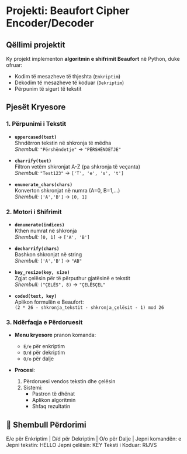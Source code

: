 #  Projekti: Beaufort Cipher Encoder/Decoder

##  Qëllimi projektit
Ky projekt implementon **algoritmin e shifrimit Beaufort** në Python, duke ofruar:
- Kodim të mesazheve të thjeshta (`Enkriptim`)
- Dekodim të mesazheve të koduar (`Dekriptim`)
- Përpunim të sigurt të tekstit

##  Pjesët Kryesore

### 1. Përpunimi i Tekstit
- **`uppercased(text)`**  
  Shndërron tekstin në shkronja të mëdha  
  *Shembull:* `"Përshëndetje"` → `"PËRSHËNDETJE"`

- **`charrify(text)`**  
  Filtron vetëm shkronjat A-Z (pa shkronja të veçanta)  
  *Shembull:* `"Test123"` → `['T', 'e', 's', 't']`

- **`enumerate_chars(chars)`**  
  Konverton shkronjat në numra (A=0, B=1,...)  
  *Shembull:* `['A','B']` → `[0, 1]`

### 2. Motori i Shifrimit
- **`denumerate(indices)`**  
  Kthen numrat në shkronja  
  *Shembull:* `[0, 1]` → `['A', 'B']`

- **`decharrify(chars)`**  
  Bashkon shkronjat në string  
  *Shembull:* `['A','B']` → `"AB"`

- **`key_resize(key, size)`**  
  Zgjat çelësin për të përputhur gjatësinë e tekstit  
  *Shembull:* `("ÇELËS", 8)` → `"ÇELËSÇEL"`

- **`coded(text, key)`**  
  Aplikon formulën e Beaufort:  
  `(2 * 26 - shkronja_tekstit - shkronja_çelësit - 1) mod 26`

### 3. Ndërfaqja e Përdoruesit
- **Menu kryesore** pranon komanda:
  - `E/e` për enkriptim
  - `D/d` për dekriptim
  - `O/o` për dalje

- **Procesi**:
  1. Përdoruesi vendos tekstin dhe çelësin
  2. Sistemi:
     - Pastron të dhënat
     - Aplikon algoritmin
     - Shfaq rezultatin

## 🔄 Shembull Përdorimi
E/e për Enkriptim | D/d për Dekriptim | O/o për Dalje | Jepni komandën: e
Jepni tekstin: HELLO
Jepni çelësin: KEY
Teksti i Koduar: RIJVS